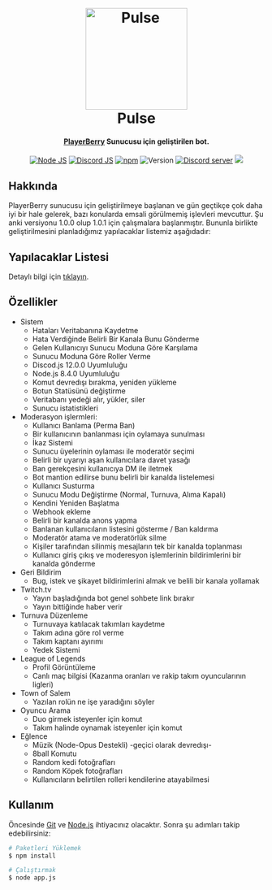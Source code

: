 <h1 align="center">
  <br>
  <a href="http://www.discorapp.com"><img src="http://i.imgur.com/ksz9FHE.png" alt="Pulse" width="200"></a>
  <br>
  Pulse
  <br>
</h1>
<h4 align="center"><a href="http://discordapp.com" target="_blank">PlayerBerry</a> Sunucusu için geliştirilen bot.</h4>
<p align="center">
  <a href="http://nodejs.org"><img src="https://img.shields.io/badge/Node.js-8.4.0-blue.svg" alt="Node JS"></a>
  <a href="https://discord.js.org/"><img src="https://img.shields.io/badge/Discord.js-12.0.0%23dev-blue.svg" alt="Discord JS"></a>
  <a href="http://npmjs.com"><img src="https://img.shields.io/badge/npm-5.3.0-blue.svg" alt="npm"></a>
  <a><img src="https://img.shields.io/badge/Version-1.0.0-blue.svg" alt="Version"></a>
  <a href="http://discord.gg/tZD4Qm3"><img src="https://discordapp.com/api/guilds/299544085788622850/widget.png" alt="Discord server"></a>
  <a href="https://www.paypal.me/">
    <img src="https://img.shields.io/badge/₺-bağış-red.svg?maxAge=2592000&amp;style=flat">
  </a>
</p>

## Hakkında

PlayerBerry sunucusu için geliştirilmeye başlanan ve gün geçtikçe çok daha iyi bir hale gelerek, bazı konularda emsali görülmemiş işlevleri mevcuttur. Şu anki versiyonu 1.0.0 olup 1.0.1 için çalışmalara başlanmıştır. Bununla birlikte geliştirilmesini planladığımız yapılacaklar listemiz aşağıdadır:

## Yapılacaklar Listesi

Detaylı bilgi için [tıklayın](https://github.com/kendinikertenkelebek/Pulse/projects/1).

## Özellikler

* Sistem
  - Hataları Veritabanına Kaydetme
  - Hata Verdiğinde Belirli Bir Kanala Bunu Gönderme
  - Gelen Kullanıcıyı Sunucu Moduna Göre Karşılama
  - Sunucu Moduna Göre Roller Verme
  - Discod.js 12.0.0 Uyumluluğu
  - Node.js 8.4.0 Uyumluluğu
  - Komut devredışı bırakma, yeniden yükleme 
  - Botun Statüsünü değiştirme
  - Veritabanı yedeği alır, yükler, siler
  - Sunucu istatistikleri
* Moderasyon işlermleri:
  - Kullanıcı Banlama (Perma Ban)
  - Bir kullanıcının banlanması için oylamaya sunulması
  - İkaz Sistemi
  - Sunucu üyelerinin oylaması ile moderatör seçimi
  - Belirli bir uyarıyı aşan kullanıcılara davet yasağı
  - Ban gerekçesini kullanıcıya DM ile iletmek
  - Bot mantion edilirse bunu belirli bir kanalda listelemesi
  - Kullanıcı Susturma
  - Sunucu Modu Değiştirme (Normal, Turnuva, Alıma Kapalı)
  - Kendini Yeniden Başlatma
  - Webhook ekleme
  - Belirli bir kanalda anons yapma
  - Banlanan kullanıcıların listesini gösterme / Ban kaldırma
  - Moderatör atama ve moderatörlük silme
  - Kişiler tarafından silinmiş mesajların tek bir kanalda toplanması
  - Kullanıcı giriş çıkış ve moderesyon işlemlerinin bildirimlerini bir kanalda gönderme
* Geri Bildirim
  - Bug, istek ve şikayet bildirimlerini almak ve belili bir kanala yollamak
* Twitch.tv
  - Yayın başladığında bot genel sohbete link bırakır
  - Yayın bittiğinde haber verir
* Turnuva Düzenleme
  - Turnuvaya katılacak takımları kaydetme
  - Takım adına göre rol verme
  - Takım kaptanı ayırımı
  - Yedek Sistemi
* League of Legends
  - Profil Görüntüleme
  - Canlı maç bilgisi (Kazanma oranları ve rakip takım oyuncularının ligleri)
* Town of Salem
  - Yazılan rolün ne işe yaradığını söyler
* Oyuncu Arama
  - Duo girmek isteyenler için komut
  - Takım halinde oynamak isteyenler için komut
* Eğlence
  - Müzik (Node-Opus Destekli) -geçici olarak devredışı-
  - 8ball Komutu
  - Random kedi fotoğrafları
  - Random Köpek fotoğrafları
  - Kullanıcıların belirtilen rolleri kendilerine atayabilmesi

## Kullanım

Öncesinde [Git](https://git-scm.com) ve [Node.js](https://nodejs.org/en/download/) ihtiyacınız olacaktır. Sonra şu adımları takip edebilirsiniz:

```bash
# Paketleri Yüklemek
$ npm install

# Çalıştırmak
$ node app.js
```
